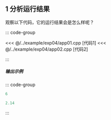 ## 1 分析运行结果

观察以下代码，它的运行结果会是怎么样呢？

::: code-group

<<< @/../example/exp04/app01.cpp [代码1]
<<< @/../example/exp04/app02.cpp [代码2]

:::

##### 输出示例
<PasswordProtected>

::: code-group

```powershell [结果1]
6
```

```powershell [结果2]
2.14
```

:::

</PasswordProtected>